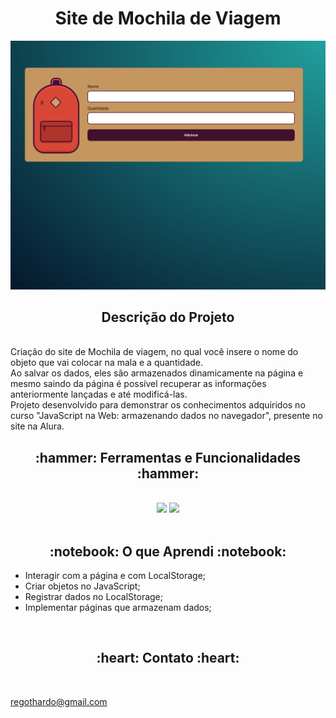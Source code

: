 # <h1 align="center">Site de Mochila de Viagem</h1>

![Imagem do site da AluraPlus Desktop](./layout/Mochila_viagem.png)

<h2 align="center"> Descrição do Projeto </h2>
<br>
    Criação do site de Mochila de viagem, no qual você insere o nome do objeto que vai colocar na mala e a quantidade.<br>
    Ao salvar os dados, eles são armazenados dinamicamente na página e mesmo saindo da página é possível recuperar as informações anteriormente lançadas e até modificá-las.<br>
    Projeto desenvolvido para demonstrar os conhecimentos adquiridos no curso "JavaScript na Web: armazenando dados no navegador", presente no site na Alura.
<br>

<h2 align="center"> :hammer:  Ferramentas e Funcionalidades  :hammer: </h2>
<br>
<div align="center">
<img src="https://cdn.jsdelivr.net/gh/devicons/devicon/icons/css3/css3-original.svg" with="40" height="40">
<img src="https://cdn.jsdelivr.net/gh/devicons/devicon/icons/html5/html5-original.svg" with="40" height="40">
</div>
<br>
          
<h2 align="center"> :notebook:  O que Aprendi  :notebook:</h2>

 - Interagir com a página e com LocalStorage;
 - Criar objetos no JavaScript;
 - Registrar dados no LocalStorage;
 - Implementar páginas que armazenam dados;
 
<br>
 
<h2 align="center"> :heart:  Contato  :heart:</h2>
<br>

regothardo@gmail.com
